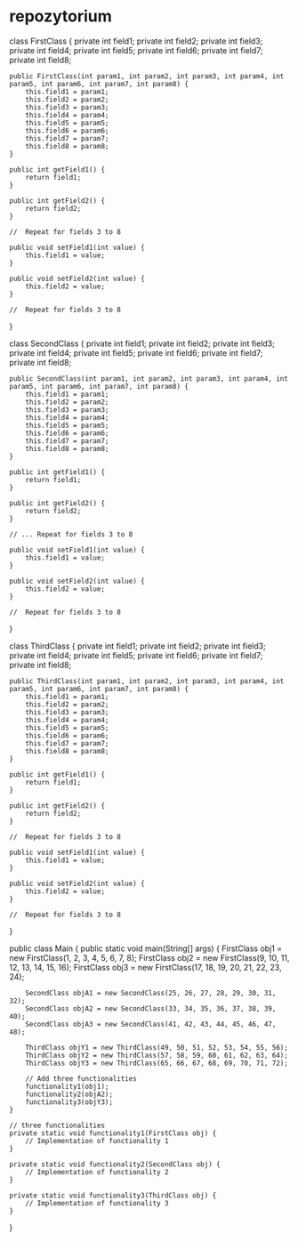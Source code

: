 # repozytorium

class FirstClass {
    private int field1;
    private int field2;
    private int field3;
    private int field4;
    private int field5;
    private int field6;
    private int field7;
    private int field8;

    public FirstClass(int param1, int param2, int param3, int param4, int param5, int param6, int param7, int param8) {
        this.field1 = param1;
        this.field2 = param2;
        this.field3 = param3;
        this.field4 = param4;
        this.field5 = param5;
        this.field6 = param6;
        this.field7 = param7;
        this.field8 = param8;
    }

    public int getField1() {
        return field1;
    }

    public int getField2() {
        return field2;
    }

    //  Repeat for fields 3 to 8

    public void setField1(int value) {
        this.field1 = value;
    }

    public void setField2(int value) {
        this.field2 = value;
    }

    //  Repeat for fields 3 to 8
}

class SecondClass {
    private int field1;
    private int field2;
    private int field3;
    private int field4;
    private int field5;
    private int field6;
    private int field7;
    private int field8;

    public SecondClass(int param1, int param2, int param3, int param4, int param5, int param6, int param7, int param8) {
        this.field1 = param1;
        this.field2 = param2;
        this.field3 = param3;
        this.field4 = param4;
        this.field5 = param5;
        this.field6 = param6;
        this.field7 = param7;
        this.field8 = param8;
    }

    public int getField1() {
        return field1;
    }

    public int getField2() {
        return field2;
    }

    // ... Repeat for fields 3 to 8

    public void setField1(int value) {
        this.field1 = value;
    }

    public void setField2(int value) {
        this.field2 = value;
    }

    //  Repeat for fields 3 to 8
}

class ThirdClass {
    private int field1;
    private int field2;
    private int field3;
    private int field4;
    private int field5;
    private int field6;
    private int field7;
    private int field8;

    public ThirdClass(int param1, int param2, int param3, int param4, int param5, int param6, int param7, int param8) {
        this.field1 = param1;
        this.field2 = param2;
        this.field3 = param3;
        this.field4 = param4;
        this.field5 = param5;
        this.field6 = param6;
        this.field7 = param7;
        this.field8 = param8;
    }

    public int getField1() {
        return field1;
    }

    public int getField2() {
        return field2;
    }

    //  Repeat for fields 3 to 8

    public void setField1(int value) {
        this.field1 = value;
    }

    public void setField2(int value) {
        this.field2 = value;
    }

    //  Repeat for fields 3 to 8
}

public class Main {
    public static void main(String[] args) {
        FirstClass obj1 = new FirstClass(1, 2, 3, 4, 5, 6, 7, 8);
        FirstClass obj2 = new FirstClass(9, 10, 11, 12, 13, 14, 15, 16);
        FirstClass obj3 = new FirstClass(17, 18, 19, 20, 21, 22, 23, 24);

        SecondClass objA1 = new SecondClass(25, 26, 27, 28, 29, 30, 31, 32);
        SecondClass objA2 = new SecondClass(33, 34, 35, 36, 37, 38, 39, 40);
        SecondClass objA3 = new SecondClass(41, 42, 43, 44, 45, 46, 47, 48);

        ThirdClass objY1 = new ThirdClass(49, 50, 51, 52, 53, 54, 55, 56);
        ThirdClass objY2 = new ThirdClass(57, 58, 59, 60, 61, 62, 63, 64);
        ThirdClass objY3 = new ThirdClass(65, 66, 67, 68, 69, 70, 71, 72);

        // Add three functionalities
        functionality1(obj1);
        functionality2(objA2);
        functionality3(objY3);
    }

    // three functionalities
    private static void functionality1(FirstClass obj) {
        // Implementation of functionality 1
    }

    private static void functionality2(SecondClass obj) {
        // Implementation of functionality 2
    }

    private static void functionality3(ThirdClass obj) {
        // Implementation of functionality 3
    }
}
